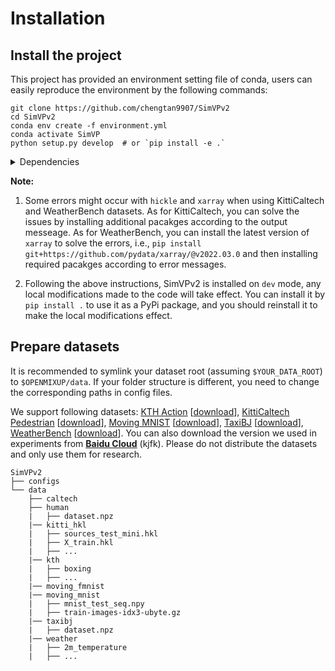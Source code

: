 # Installation

## Install the project

This project has provided an environment setting file of conda, users can easily reproduce the environment by the following commands:
```shell
git clone https://github.com/chengtan9907/SimVPv2
cd SimVPv2
conda env create -f environment.yml
conda activate SimVP
python setup.py develop  # or `pip install -e .`
```

<details close>
<summary>Dependencies</summary>

* argparse
* fvcore
* numpy
* hickle
* scikit-image=0.16.2
* scikit-learn
* torch
* timm
* tqdm
</details>

**Note:**

1. Some errors might occur with `hickle` and `xarray` when using KittiCaltech and WeatherBench datasets. As for KittiCaltech, you can solve the issues by installing additional pacakges according to the output messeage. As for WeatherBench, you can install the latest version of `xarray` to solve the errors, i.e., `pip install git+https://github.com/pydata/xarray/@v2022.03.0` and then installing required pacakges according to error messages.

2. Following the above instructions, SimVPv2 is installed on `dev` mode, any local modifications made to the code will take effect. You can install it by `pip install .` to use it as a PyPi package, and you should reinstall it to make the local modifications effect.

## Prepare datasets

It is recommended to symlink your dataset root (assuming `$YOUR_DATA_ROOT`) to `$OPENMIXUP/data`. If your folder structure is different, you need to change the corresponding paths in config files.

We support following datasets: [KTH Action](https://ieeexplore.ieee.org/document/1334462) [[download](https://www.csc.kth.se/cvap/actions/)], [KittiCaltech Pedestrian](https://dl.acm.org/doi/10.1177/0278364913491297) [[download](https://figshare.com/articles/dataset/KITTI_hkl_files/7985684)], [Moving MNIST](http://arxiv.org/abs/1502.04681) [[download](http://www.cs.toronto.edu/~nitish/unsupervised_video/)], [TaxiBJ](https://arxiv.org/abs/1610.00081) [[download](https://github.com/TolicWang/DeepST/tree/master/data/TaxiBJ)], [WeatherBench](https://arxiv.org/abs/2002.00469) [[download](https://github.com/pangeo-data/WeatherBench)]. You can also download the version we used in experiments from [**Baidu Cloud**](https://pan.baidu.com/s/1fudsBHyrf3nbt-7d42YWWg?pwd=kjfk) (kjfk). Please do not distribute the datasets and only use them for research.

```
SimVPv2
├── configs
└── data
    ├── caltech
    ├── human
    |   ├── dataset.npz
    |── kitti_hkl
    |   ├── sources_test_mini.hkl
    |   ├── X_train.hkl
    |   ├── ...
    |── kth
    |   ├── boxing
    |   ├── ...
    |── moving_fmnist
    |── moving_mnist
    |   ├── mnist_test_seq.npy
    |   ├── train-images-idx3-ubyte.gz
    |── taxibj
    |   ├── dataset.npz
    |── weather
    |   ├── 2m_temperature
    |   ├── ...
```
